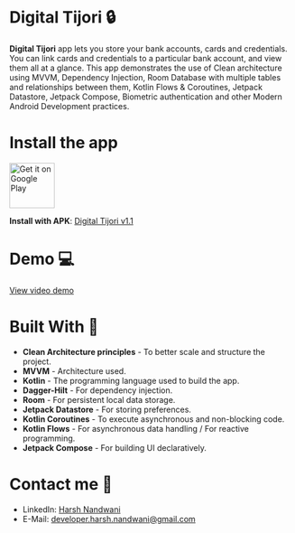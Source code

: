 # Digital Tijori :lock:
**Digital Tijori** app lets you store your bank accounts, cards and credentials. You can link cards and credentials to a particular bank account, and view them all at a glance.
This app demonstrates the use of Clean architecture using MVVM, Dependency Injection, Room Database with multiple tables and relationships between them, Kotlin Flows & Coroutines, Jetpack Datastore, Jetpack Compose, Biometric authentication and other Modern Android Development practices.

# Install the app

<a href="https://play.google.com/store/apps/details?id=com.harshnandwani.digitaltijori" target="_blank"><img alt="Get it on Google Play" src="https://play.google.com/intl/en_us/badges/images/generic/en-play-badge.png" height="80"/></a> 

**Install with APK**: [Digital Tijori v1.1](https://github.com/HarshNandwani/Digital-Tijori/releases/download/v1.1/digital_tijori_v1.1.apk)

# Demo :computer:

[View video demo](https://drive.google.com/file/d/1yH2jX4FqJBN6XXFcG6L69v5MnZtdxB6x/view)

# Built With :wrench:
- **Clean Architecture principles** - To better scale and structure the project.
- **MVVM** - Architecture used.
- **Kotlin** - The programming language used to build the app.
- **Dagger-Hilt** - For dependency injection.
- **Room** - For persistent local data storage.
- **Jetpack Datastore** - For storing preferences.
- **Kotlin Coroutines** - To execute asynchronous and non-blocking code.
- **Kotlin Flows** - For asynchronous data handling / For reactive programming.
- **Jetpack Compose** - For building UI declaratively.

# Contact me :email:
- LinkedIn: [Harsh Nandwani](https://www.linkedin.com/in/harsh-nandwani/)
- E-Mail: developer.harsh.nandwani@gmail.com
